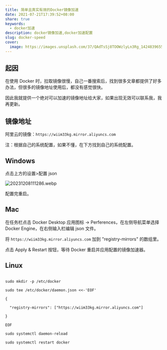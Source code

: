 ```yaml
---  
title: 简单且真实有效的Docker镜像加速  
date: 2021-07-21T17:39:52+08:00  
share: true  
keywords:  
  - docker加速  
description: docker镜像加速,docker加速配置  
slug: docker-speed  
cover:  
  image: https://images.unsplash.com/37/QAdTsSj8TOOWzlyLn3Rg_14248396556_aefcd9a926_o.jpg?crop=entropy&cs=tinysrgb&fit=max&fm=jpg&ixid=M3wzNjAwOTd8MHwxfHNlYXJjaHwzMHx8c3BlZWR8ZW58MHwwfHx8MTcwMzMwNjYwNXww&ixlib=rb-4.0.3&q=80&w=400  
---  
```

  
  
  
  
## 起因  
在使用 Docker 时，拉取镜像很慢，自己一番搜索后，找到很多文章都提供了好多办法，但很多的镜像地址使用后，都没有感觉很快。  
  
因此我就提供一个绝对可以加速的镜像地址给大家，如果出现无效可以联系我，我再更新。  
  
## 镜像地址  
  
阿里云的镜像：`https://wiim33kg.mirror.aliyuncs.com`  
  
注：根据自己的系统配置，如果不懂，在下方找到自己的系统配置。  
## Windows  
点击上方的设置>配置 json  
![20231208111286.webp](/images/20231208111286.webp)  
配置完重启。  
  
## Mac  
在任务栏点击 Docker Desktop 应用图标 -> Perferences，在左侧导航菜单选择 Docker Engine，在右侧输入栏编辑 json 文件。  
  
将 `https://wiim33kg.mirror.aliyuncs.com` 加到 "registry-mirrors" 的数组里。  
  
点击 Apply & Restart 按钮，等待 Docker 重启并应用配置的镜像加速器。  
## Linux  
  
```shell  
sudo mkdir -p /etc/docker  
sudo tee /etc/docker/daemon.json <<-'EOF'  
{  
  "registry-mirrors": ["https://wiim33kg.mirror.aliyuncs.com"]  
}  
EOF  
sudo systemctl daemon-reload  
sudo systemctl restart docker  
```